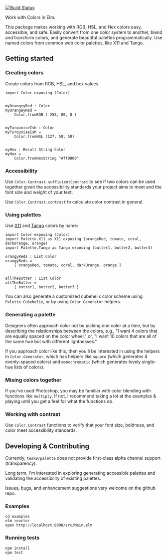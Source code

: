 [![Build Status](https://travis-ci.org/tesk9/palette.svg?branch=master)](https://travis-ci.org/tesk9/palette)

Work with Colors in Elm.

This package makes working with RGB, HSL, and Hex colors easy, accessible, and safe.
Easily convert from one color system to another, blend and transform colors, and generate
beautiful palettes programmatically. Use named colors from common web color palettes, like X11 and Tango.

## Getting started

### Creating colors

Create colors from RGB, HSL, and hex values.

```
import Color exposing (Color)


myOrangeyRed : Color
myOrangeyRed =
    Color.fromRGB ( 255, 80, 0 )


myTurquoiseIsh : Color
myTurquoiseIsh =
    Color.fromHSL (127, 50, 50)


myHex : Result String Color
myHex =
    Color.fromHexString "#ff9800"

```

### Accessibility

Use `Color.Contrast.sufficientContrast` to see if two colors can be used together given the accessibility standards
your project aims to meet and the font size and weight of your text.

Use `Color.Contrast.contrast` to calculate color contrast in general.

### Using palettes

Use [X11](https://en.wikipedia.org/wiki/X11_color_names) and [Tango](http://tango.freedesktop.org/Tango_Icon_Theme_Guidelines#Color_Palette) colors by name:

```
import Color exposing (Color)
import Palette.X11 as X11 exposing (orangeRed, tomato, coral, darkOrange, orange)
import Palette.Tango as Tango exposing (butter1, butter2, butter3)

orangyReds : List Color
orangyReds =
    [ orangeRed, tomato, coral, darkOrange, orange ]


allTheButter : List Color
allTheButter =
    [ butter1, butter2, butter3 ]
```

You can also generate a customized cubehelix color scheme using `Palette.Cubehelix`, or by using `Color.Generator` helpers.

### Generating a palette

Designers often approach color not by picking one color at a time, but by describing the relationships between
the colors, e.g., "I want 4 colors that are equally spaced on the color wheel," or, "I want 10 colors that
are all of the same hue but with different lightnesses."

If you approach color like this, then you'll be interested in using the helpers in `Color.Generator`, which has
helpers like `square` (which generates 4 evenly-spaced colors) and `monochromatic` (which generates lovely
single-hue lists of colors).


### Mixing colors together

If you've used Photoshop, you may be familiar with color blending with functions
like `multiply`. If not, I recommend taking a lot at the examples & playing until
you get a feel for what the functions do.

### Working with contrast

Use `Color.Contrast` functions to verify that your font size, boldness, and color
meet accessibility standards.

## Developing & Contributing

Currently, `tesk9/palette` does not provide first-class alpha channel support (transparency).

Long term, I'm interested in exploring generating accessible palettes and validating
the accessibility of existing palettes.

Issues, bugs, and enhancement suggestions very welcome on the github repo.


### Examples

```
cd examples
elm reactor
open http://localhost:8000/src/Main.elm
```

### Running tests

```
npm install
npm test
```
